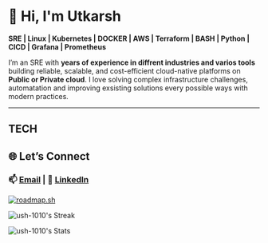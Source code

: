 # 👋 Hi, I'm Utkarsh
__SRE | Linux | Kubernetes | DOCKER | AWS | Terraform | BASH | Python | CICD | Grafana | Prometheus__

I’m an SRE with __years of experience in diffrent industries and varios tools__ building reliable, scalable, and cost-efficient cloud-native platforms on **Public or Private cloud**.
I love solving complex infrastructure challenges, automatation and improving exsisting solutions every possible ways with modern practices.

---
## TECH

## 🌐 Let’s Connect  
### 📫 [Email](mailto:utkrm24@gmail.com) | 💼 [LinkedIn](www.linkedin.com/in/utkarsh-sre)

[![roadmap.sh](https://roadmap.sh/card/wide/67b62c1098abd86c99843111?variant=dark&roadmaps=devops%2Ckubernetes%2Cterraform)](https://roadmap.sh)

![ush-1010's Streak](https://github-readme-streak-stats.herokuapp.com/?user=ush-1010&theme=tokyonight&hide_border=false)

![ush-1010's Stats](https://github-readme-stats.vercel.app/api?username=ush-1010&theme=tokyonight&show_icons=true&hide_border=false&count_private=false)
